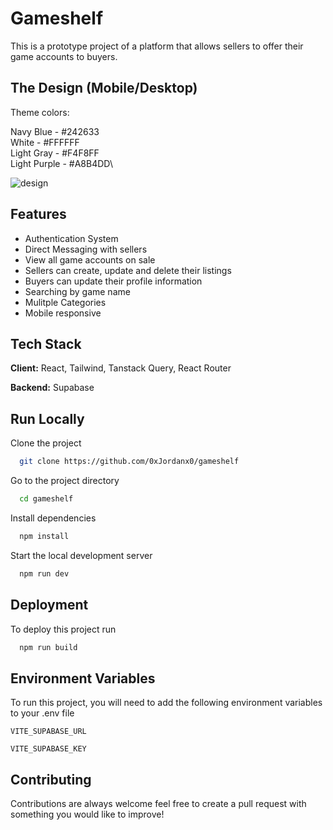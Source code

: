 # Gameshelf

This is a prototype project of a platform that allows sellers to offer their game accounts to buyers.

## The Design (Mobile/Desktop)
Theme colors: 

Navy Blue - #242633\
White - #FFFFFF\
Light Gray - #F4F8FF\
Light Purple - #A8B4DD\

![design](https://i.imgur.com/qrcbXTu.png)
## Features

- Authentication System
- Direct Messaging with sellers
- View all game accounts on sale
- Sellers can create, update and delete their listings
- Buyers can update their profile information
- Searching by game name
- Mulitple Categories
- Mobile responsive

## Tech Stack

**Client:** React, Tailwind, Tanstack Query, React Router

**Backend:** Supabase


## Run Locally

Clone the project

```bash
  git clone https://github.com/0xJordanx0/gameshelf
```

Go to the project directory

```bash
  cd gameshelf
```

Install dependencies

```bash
  npm install
```

Start the local development server

```bash
  npm run dev
```


## Deployment

To deploy this project run

```bash
  npm run build
```


## Environment Variables

To run this project, you will need to add the following environment variables to your .env file

`VITE_SUPABASE_URL`

`VITE_SUPABASE_KEY`


## Contributing

Contributions are always welcome feel free to create a pull request with something you would like to improve!


